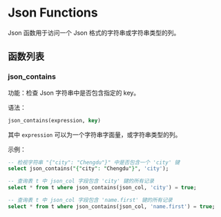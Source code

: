 # Json Functions

Json 函数用于访问一个 Json 格式的字符串或字符串类型的列。

## 函数列表

### json_contains

功能：检查 Json 字符串中是否包含指定的 key。

语法：

``` sql
json_contains(expression, key)
```

其中 `expression` 可以为一个字符串字面量，或字符串类型的列。

示例：

``` sql
-- 检视字符串 "{"city": "Chengdu"}" 中是否包含一个 'city' 键
select json_contains("{"city": "Chengdu"}", 'city');

-- 查询表 t 中 json_col 字段包含 'city' 键的所有记录
select * from t where json_contains(json_col, 'city') = true;

-- 查询表 t 中 json_col 字段包含 'name.first' 键的所有记录
select * from t where json_contains(json_col, 'name.first') = true;
```

